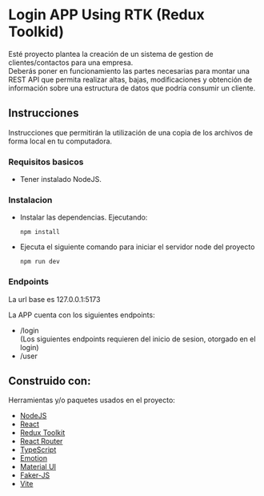 # Login APP Using RTK (Redux Toolkid)
Esté proyecto plantea la creación de un sistema de gestion de clientes/contactos para una empresa. <br>
Deberás poner en funcionamiento las partes necesarias para montar una REST API que permita realizar altas, bajas, modificaciones y obtención de información sobre una estructura de datos que podría consumir un cliente.


## Instrucciones
Instrucciones que permitirán la utilización de una copia de los archivos de forma local en tu computadora.

### Requisitos basicos
- Tener instalado NodeJS.

### Instalacion
- Instalar las dependencias. Ejecutando:
  ```
  npm install
  ```
- Ejecuta el siguiente comando para iniciar el servidor node del proyecto
  ```
  npm run dev

### Endpoints
La url base es 
127.0.0.1:5173

La APP cuenta con los siguientes endpoints:
- /login
<br>(Los siguientes endpoints requieren del inicio de sesion, otorgado en el login)
- /user

## Construido con:

Herramientas y/o paquetes usados en el proyecto:

- [NodeJS](https://nodejs.org/en/)
- [React](https://es.reactjs.org/)
- [Redux Toolkit](https://redux-toolkit.js.org/)
- [React Router](https://reactrouter.com/web/guides/quick-start)
- [TypeScript](https://www.typescriptlang.org/)
- [Emotion](https://emotion.sh/docs/introduction)
- [Material UI](https://material-ui.com/)
- [Faker-JS](https://fakerjs.dev)
- [Vite](https://vitejs.dev/)




